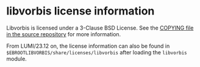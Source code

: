 # libvorbis license information

Libvorbis is licensed under a 3-Clause BSD License.
See the
[COPYING file in the source repository](https://github.com/xiph/vorbis/blob/master/COPYING)
for more information.

From LUMI/23.12 on, the license information can also be found in
`$EBROOTLIBVORBIS/share/licenses/libvorbis` after loading the `libvorbis` module.

